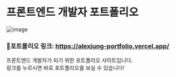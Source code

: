 # 프론트엔드 개발자 포트폴리오

![image](https://github.com/alexjungdev/frontend-portfolio/assets/157034113/a9cb8f82-93cf-466e-bcfc-72a9fe16a587)

### 🔗포트폴리오 링크: https://alexjung-portfolio.vercel.app/
<p/>프론트엔드 개발자가 되기 위한 포트폴리오 사이트입니다.
<br/>링크를 누르시면 바로 포트폴리오를 보실 수 있습니다!

